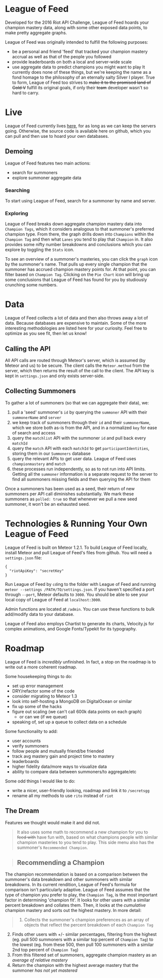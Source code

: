 # League of Feed
Developed for the 2016 Riot API Challenge, League of Feed hoards your champion mastery data, along with some other exposed data points, to make pretty aggregate graphs.

League of Feed was originally intended to fulfill the following purposes:
 - be a personal and friend 'feed' that tracked your champion mastery accrual as well as that of the people you followed
 - provide leaderboards on both a local and server-wide scale
 - use aggregate data to predict champions you might want to play
It currently does none of these things, but we're keeping the name as a fond homage to the philosophy of an eternally salty Silver I player. True to form, League of Feed too strives to <strike>make it to the promised land of Gold V</strike> fulfill its original goals, if only their <strike>team</strike> developer wasn't so hard to carry.

# Live
League of Feed currently lives [here](http://alpha.leagueoffeed.com/), for as long as we can keep the servers going. Otherwise, the source code is available here on github, which you can pull and then use to hoard your own databases.

## Demoing
League of Feed features two main actions:
 - search for summoners
 - explore summoner aggregate data

### Searching
To start using League of Feed, search for a summoner by name and server.

### Exploring
League of Feed breaks down aggregate champion mastery data into `Champion Tags`, which it considers analogous to that summoner's preferred champion type. From there, the graph drills down into `Champions` within the `Champion Tag` and then what `Lanes` you tend to play that `Champion` in. It also provides some nifty number breakdowns and conclusions which you can explore by toggling the `Stats` icon.

To see an overview of a summoner's masteries, you can click the `graph` icon by the summoner's name. That pulls up every single champion that the summoner has accrued champion mastery points for. At that point, you can filter based on `Champion Tag`. Clicking on the `Pie Chart` icon will bring up some conclusions that League of Feed has found for you by studiously crunching some numbers.

# Data
League of Feed collects a lot of data and then also throws away a lot of data. Because databases are expensive to maintain. Some of the more interesting methodologies are listed here for your curiosity. Feel free to optimize as you see fit, then let us know!

## Calling the API
All API calls are routed through Meteor's server, which is assumed (by Meteor and us) to be secure. The client calls the `Meteor.method` from the server, which then returns the result of the call to the client. The API key is kept in `settings.json` and only exists server-side.

## Collecting Summoners
To gather a lot of summoners (so that we can aggregate their data), we:
 1. pull a 'seed' summoner's `id` by querying the `summoner` API with their `summonerName` and `server`
   1. we keep track of summoners through their `id` and their `summonerName`, which we store both as-is from the API, and in a normalized `key` for ease of search and access
 2. query the `matchlist` API with the summoner `id` and pull back every `matchId`
 3. query the `match` API with each `matchId` to get `participantIdentities`, storing them in our `Summoners` database
 4. query the relevant APIs to get user data. League of Feed uses `championmastery` and `match`
   1. these processes run independently, so as to not run into API limits. Getting all the `summoner` information is a separate request to the server to find all summoners missing fields and then querying the API for them

Once a summoners has been used as a seed, their return of new summoners per API call diminishes substantially. We mark these summoners as `polled: true` so that whenever we pull a new seed summoner, it won't be an exhausted seed.

# Technologies & Running Your Own League of Feed
League of Feed is built on Meteor 1.2.1. To build League of Feed locally, install Meteor and pull League of Feed's files from github. You will need a `settings.json` file:

```
{
  "riotApiKey": "secretKey"
}
```

Run League of Feed by `cd`ing to the folder with League of Feed and running `meteor --settings /PATH/TO/settings.json`. If you haven't specified a port through `--port`, Meteor defaults to `3000`. You should be able to see your local copy of League of Feed at `localhost:3000`.

Admin functions are located at `/admin`. You can use these functions to bulk add/modify data to your database.

League of Feed also employs Chartist to generate its charts, Velocity.js for complex animations, and Google Fonts/Typekit for its typography.

# Roadmap
League of Feed is _incredibly_ unfinished. In fact, a stop on the roadmap is to write out a more coherent roadmap.

Some housekeeping things to do:
- set up error management
- DRY/refactor some of the code
- consider migrating to Meteor 1.3
- look into self-hosting a MongoDB on DigitalOcean or similar
- fix up some of the hacks
- figure out scaling (we can't call 600k data points on each graph)
  - or can we (if we queue)
- speaking of, set up a queue to collect data on a schedule

Some functionality to add:
 - user accounts
 - verify summoners
 - follow people and mutually friend/be friended
 - track avg mastery gain and project time to mastery
 - leaderboards
 - higher fidelity data/more ways to visualize data
 - ability to compare data between summoners/to aggregate/etc

Some odd things I would like to do:
 - write a nicer, user-friendly looking, roadmap and link it to `/secretsgg`
 - rename all my methods to use `rito` instead of `riot`

## The Dream
Features we thought would make it and did not.

> It also uses some math to recommend a new champion for you to <strike>feed with</strike> have fun with, based on what champions people with similar champion masteries to you tend to play.
> This side menu also has the summoner's `Recommended Champion`.

>## Recommending a Champion
The champion recommendation is based on a comparison between the summoner's data breakdown and other summoners with similar breakdowns. In its current rendition, League of Feed's formula for comparison isn't particularly adaptive. League of Feed assumes that the type of champion you prefer to play, the `Champion Tag`, is the most important factor in determining 'champion fit'. It looks for other users with a similar percent breakdown and collates them. Then, it looks at the *cumulative* champion mastery and sorts out the highest mastery. In more detail:

>  1. Collects the summoner's champion preferences as an array of objects that reflect the percent breakdown of each `Champion Tag`
  2. Finds other users with +/- similar percentages, filtering from the highest (eg. pull 500 summoners with a similar top percent of `Champion Tag`) to the lowest (eg. from these 500, then pull 100 summoners with a similar 2nd top percent of `Champion Tag`)
  3. From this filtered set of summoners, aggregate champion mastery as an *average of relative mastery*
  4. Return the champion with the highest average mastery that the summoner *has not yet mastered*
